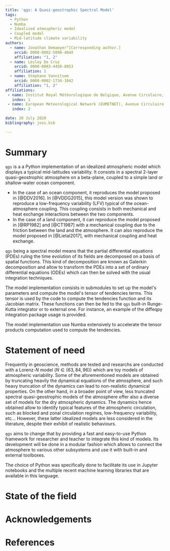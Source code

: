 ```yaml
---
title: 'qgs: A Quasi-geostrophic Spectral Model'
tags:
  - Python
  - Numba
  - Idealized atmospheric model
  - Coupled model
  - Mid-latitude climate variability
authors:
  - name: Jonathan Demaeyer^[Corresponding author.]
    orcid: 0000-0002-5098-404X 
    affiliation: "1, 2"
  - name: Lesley De Cruz
    orcid: 0000-0003-4458-8953
    affiliation: 1
  - name: Stéphane Vannitsem 
    orcid: 0000-0002-1734-1042
    affiliation: "1, 2"
affiliations:
 - name: Institut Royal Météorologique de Belgique, Avenue Circulaire, 3, 1180 Brussels, Belgium
   index: 1
 - name: European Meteorological Network (EUMETNET), Avenue Circulaire, 3, 1180 Brussels, Belgium
   index: 2 

date: 20 July 2020
bibliography: joss.bib

---
```


# Summary

`qgs` is a a Python implementation of an idealized atmospheric model which displays a typical mid-latitudes variability. 
It consists in a spectral 2-layer quasi-geostrophic atmosphere on a beta-plane, coupled to a simple land or shallow-water ocean component.
* In the case of an ocean component, it reproduces the model proposed in [@DDV2016]. In [@VDDG2015], this model version was shown to reproduce a 
low-frequency variability (LFV) typical of the ocean-atmosphere coupling. 
This coupling consists in both mechanical and heat exchange interactions between the two components.
* In the case of a land component, it can reproduce the model proposed in [@RP1982] and [@CT1987] with a mechanical coupling due to the 
friction between the land and the atmosphere. It can also reproduce the model proposed in [@Lietal2017], with mechanical coupling and heat exchange.

`qgs` being a spectral model means that the partial differential equations (PDEs) ruling the time evolution of its fields are decomposed on a basis of spatial functions. 
This kind of decomposition are known as Galerkin decomposition and allow to transform the PDEs into a set of ordinary differential equations (ODEs) which can then be solved 
with the usual integration techniques.

The model implementation consists in submodules to set up the model's parameters and compute the model's tensor of tendencies terms.
This tensor is used by the code to compute the tendencies function and its Jacobian matrix. These functions can then be fed to the `qgs` built-in Runge-Kutta integrator or 
to external one. For instance, an example of the diffeqpy integration package usage is provided.

The model implementation use Numba extensively to accelerate the tensor products computation used to compute the tendencies.

# Statement of need

Frequently in geoscience, methods are tested and researchs are conducted with a Lorenz-$N$ model ($N \in \{63, 84, 96\}$)  which are toy models of atmospheric variability. 
Some of the aforementioned models are obtained by truncating heavily the dynamical equations of the atmosphere, and such heavy truncation of the dynamics can lead to non-realistic dynamical properties.
On the other hand, in a broader point of view, less truncated spectral quasi-geostrophic models of the atmosphere offer also a diverse set of models for the dry atmospheric dynamics. The dynamics hence obtained allow to 
identify typical features of the atmospheric circulation, such as blocked and zonal circulation regimes, low-frequency variability, etc...
However, these latter idealized models are less considered in the literature, despite their exhibit of realistic behaviours.

`qgs` aims to change that by providing a fast and easy-to-use Python framework for researcher and teacher to integrate this kind of models. 
Its development will be done in a modular fashion which allows to connect the atmosphere to various other subsystems and use it with built-in and external toolboxes.

The choice of Python was specifically done to facilitate its use in Jupyter notebooks and the multiple recent machine learning libraries that are available in this 
language.

# State of the field

# Acknowledgements

# References
